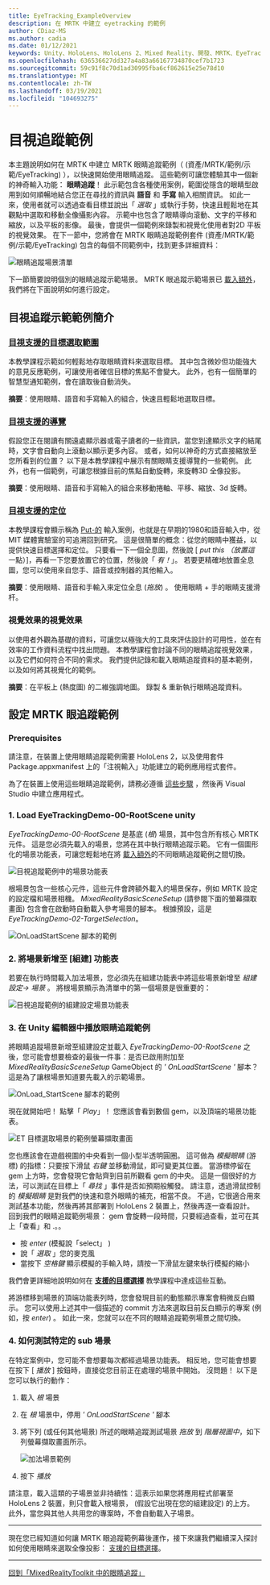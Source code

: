 ```yaml
---
title: EyeTracking_ExampleOverview
description: 在 MRTK 中建立 eyetracking 的範例
author: CDiaz-MS
ms.author: cadia
ms.date: 01/12/2021
keywords: Unity、HoloLens、HoloLens 2、Mixed Reality、開發、MRTK、EyeTracking、
ms.openlocfilehash: 636536627dd327a4a83a66167734870cef7b1723
ms.sourcegitcommit: 59c91f8c70d1ad30995fba6cf862615e25e78d10
ms.translationtype: MT
ms.contentlocale: zh-TW
ms.lasthandoff: 03/19/2021
ms.locfileid: "104693275"
---
```

# <a name="eye-tracking-examples"></a>目視追蹤範例

本主題說明如何在 MRTK 中建立 MRTK 眼睛追蹤範例（ (資產/MRTK/範例/示範/EyeTracking) ），以快速開始使用眼睛追蹤。
這些範例可讓您體驗其中一個新的神奇輸入功能： **眼睛追蹤**！
此示範包含各種使用案例，範圍從隱含的眼睛型啟用到如何順暢地結合您正在尋找的資訊與 **語音** 和 **手寫** 輸入相關資訊。
如此一來，使用者就可以透過查看目標並說出「 _選取_ 」或執行手勢，快速且輕鬆地在其觀點中選取和移動全像攝影內容。
示範中也包含了眼睛導向滾動、文字的平移和縮放，以及平板的影像。
最後，會提供一個範例來錄製和視覺化使用者對2D 平板的視覺效果。
在下一節中，您將會在 MRTK 眼睛追蹤範例套件 (資產/MRTK/範例/示範/EyeTracking) 包含的每個不同範例中，找到更多詳細資料：

![眼睛追蹤場景清單](../images/eye-tracking/mrtk_et_list_et_scenes.jpg)

下一節簡要說明個別的眼睛追蹤示範場景。
MRTK 眼追蹤示範場景已 [載入額外](https://docs.unity3d.com/ScriptReference/SceneManagement.LoadSceneMode.Additive.html)，我們將在下面說明如何進行設定。

## <a name="overview-of-the-eye-tracking-demo-samples"></a>目視追蹤示範範例簡介

### <a name="eye-supported-target-selection"></a>[**目視支援的目標選取範圍**](../input/eye-tracking/eye-tracking-target-selection.md)

本教學課程示範如何輕鬆地存取眼睛資料來選取目標。
其中包含微妙但功能強大的意見反應範例，可讓使用者確信目標的焦點不會變大。
此外，也有一個簡單的智慧型通知範例，會在讀取後自動消失。

**摘要**：使用眼睛、語音和手寫輸入的組合，快速且輕鬆地選取目標。

### <a name="eye-supported-navigation"></a>[**目視支援的導覽**](../input/eye-tracking/eye-tracking-navigation.md)

假設您正在閱讀有關遠處顯示器或電子讀者的一些資訊，當您到達顯示文字的結尾時，文字會自動向上滾動以顯示更多內容。
或者，如何以神奇的方式直接縮放至您所看到的位置？
以下是本教學課程中展示有關眼睛支援導覽的一些範例。
此外，也有一個範例，可讓您根據目前的焦點自動旋轉，來旋轉3D 全像投影。

**摘要**：使用眼睛、語音和手寫輸入的組合來移動捲軸、平移、縮放、3d 旋轉。

### <a name="eye-supported-positioning"></a>[**目視支援的定位**](../input/eye-tracking/eye-tracking-eyes-and-hands.md)

本教學課程會顯示稱為 [Put-的](https://youtu.be/CbIn8p4_4CQ) 輸入案例，也就是在早期的1980和語音輸入中，從 MIT 媒體實驗室的可追溯回到研究。
這是很簡單的概念：從您的眼睛中獲益，以提供快速目標選擇和定位。
只要看一下一個全息圖，然後說 [ _put this （放置這_ 一點）]，再看一下您要放置它的位置，然後說「 _有！_」。
若要更精確地放置全息圖，您可以使用來自您手、語音或控制器的其他輸入。

**摘要**：使用眼睛、語音和手輸入來定位全息 (*拖放*) 。 使用眼睛 + 手的眼睛支援滑杆。

### <a name="visualization-of-visual-attention"></a>**視覺效果的視覺效果**

以使用者外觀為基礎的資料，可讓您以極強大的工具來評估設計的可用性，並在有效率的工作資料流程中找出問題。
本教學課程會討論不同的眼睛追蹤視覺效果，以及它們如何符合不同的需求。
我們提供記錄和載入眼睛追蹤資料的基本範例，以及如何將其視覺化的範例。

**摘要**：在平板上 (熱度圖) 的二維強調地圖。 錄製 & 重新執行眼睛追蹤資料。

## <a name="setting-up-the-mrtk-eye-tracking-samples"></a>設定 MRTK 眼追蹤範例

### <a name="prerequisites"></a>Prerequisites

請注意，在裝置上使用眼睛追蹤範例需要 HoloLens 2，以及使用套件 Package.appxmanifest 上的「注視輸入」功能建立的範例應用程式套件。

為了在裝置上使用這些眼睛追蹤範例，請務必遵循 [這些步驟](../input/eye-tracking/eye-tracking-basic-setup.md#testing-your-unity-app-on-a-hololens-2) ，然後再 Visual Studio 中建立應用程式。

### <a name="1-load-eyetrackingdemo-00-rootsceneunity"></a>1. Load EyeTrackingDemo-00-RootScene unity

*EyeTrackingDemo-00-RootScene* 是基底 (_根_) 場景，其中包含所有核心 MRTK 元件。
這是您必須先載入的場景，您將在其中執行眼睛追蹤示範。
它有一個圖形化的場景功能表，可讓您輕鬆地在將 [載入額外](https://docs.unity3d.com/ScriptReference/SceneManagement.LoadSceneMode.Additive.html)的不同眼睛追蹤範例之間切換。

![目視追蹤範例中的場景功能表](../images/eye-tracking/mrtk_et_scenemenu.jpg)

根場景包含一些核心元件，這些元件會跨額外載入的場景保存，例如 MRTK 設定的設定檔和場景相機。
_MixedRealityBasicSceneSetup_ (請參閱下面的螢幕擷取畫面) 包含會在啟動時自動載入參考場景的腳本。
根據預設，這是 _EyeTrackingDemo-02-TargetSelection_。  

![OnLoadStartScene 腳本的範例](../images/eye-tracking/mrtk_et_onloadstartscene.jpg)

### <a name="2-adding-scenes-to-the-build-menu"></a>2. 將場景新增至 [組建] 功能表

若要在執行時間載入加法場景，您必須先在組建功能表中將這些場景新增至 _組建設定-> 場景_ 。
將根場景顯示為清單中的第一個場景是很重要的：

![目視追蹤範例的組建設定場景功能表](../images/eye-tracking/mrtk_et_build_settings.jpg)

### <a name="3-play-the-eye-tracking-samples-in-the-unity-editor"></a>3. 在 Unity 編輯器中播放眼睛追蹤範例

將眼睛追蹤場景新增至組建設定並載入 _EyeTrackingDemo-00-RootScene_ 之後，您可能會想要檢查的最後一件事：是否已啟用附加至 _MixedRealityBasicSceneSetup_ GameObject 的 _' OnLoadStartScene '_ 腳本？ 這是為了讓根場景知道要先載入的示範場景。

![OnLoad_StartScene 腳本的範例](../images/eye-tracking/mrtk_et_onloadstartscene.jpg)

現在就開始吧！ 點擊「 _Play_」！
您應該會看到數個 gem，以及頂端的場景功能表。

![ET 目標選取場景的範例螢幕擷取畫面](../images/eye-tracking/mrtk_et_targetselect.png)

您也應該會在遊戲視圖的中央看到一個小型半透明圓圈。
這可做為 _模擬眼睛_ (游標) 的指標：只要按下滑鼠 _右鍵_ 並移動滑鼠，即可變更其位置。
當游標停留在 gem 上方時，您會發現它會貼齊到目前所觀看 gem 的中央。
這是一個很好的方法，可以測試在目標上「 _尋找_ 」事件是否如預期般觸發。
請注意，透過滑鼠控制的 _模擬眼睛_ 是對我們的快速和意外眼睛的補充，相當不良。
不過，它很適合用來測試基本功能，然後再將其部署到 HoloLens 2 裝置上，然後再逐一查看設計。
回到我們的眼睛追蹤範例場景： gem 會旋轉一段時間，只要經過查看，並可在其上「查看」和 .。。

- 按 _enter_ (模擬說「select」 ) 
- 說「 _選取_ 」您的麥克風
- 當按下 _空格鍵_ 顯示模擬的手輸入時，請按一下滑鼠左鍵來執行模擬的縮小

我們會更詳細地說明如何在 [**支援的目標選擇**](../input/eye-tracking/eye-tracking-target-selection.md) 教學課程中達成這些互動。

將游標移到場景的頂端功能表列時，您會發現目前的動態顯示專案會稍微反白顯示。
您可以使用上述其中一個描述的 commit 方法來選取目前反白顯示的專案 (例如，按 _enter_) 。
如此一來，您就可以在不同的眼睛追蹤範例場景之間切換。

### <a name="4-how-to-test-specific-sub-scenes"></a>4. 如何測試特定的 sub 場景

在特定案例中，您可能不會想要每次都經過場景功能表。
相反地，您可能會想要在按下 [ _播放_ ] 按鈕時，直接從您目前正在處理的場景中開始。
沒問題！ 以下是您可以執行的動作：

1. 載入 _根_ 場景
2. 在 _根_ 場景中，停用 _' OnLoadStartScene '_ 腳本
3. 將下列 (或任何其他場景) 所述的眼睛追蹤測試場景 _拖放_ 到 _階層視圖中_，如下列螢幕擷取畫面所示。

    ![加法場景範例](../images/eye-tracking/mrtk_et_additivescene.jpg)

4. 按下 _播放_

請注意，載入這類的子場景並非持續性：這表示如果您將應用程式部署至 HoloLens 2 裝置，則只會載入根場景， (假設它出現在您的組建設定) 的上方。
此外，當您與其他人共用您的專案時，不會自動載入子場景。

---

現在您已經知道如何讓 MRTK 眼追蹤範例幕後運作，接下來讓我們繼續深入探討如何使用眼睛來選取全像投影： [支援的目標選擇](../input/eye-tracking/eye-tracking-target-selection.md)。

---
[回到「MixedRealityToolkit 中的眼睛追蹤」](../input/eye-tracking/eye-tracking-Main.md)
